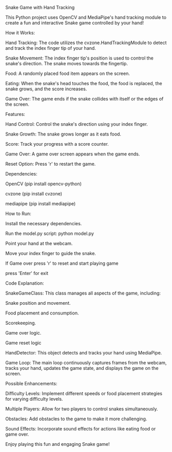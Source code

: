 Snake Game with Hand Tracking

This Python project uses OpenCV and MediaPipe's hand tracking module to create a fun and interactive Snake game controlled by your hand!

How it Works:

Hand Tracking: The code utilizes the cvzone.HandTrackingModule to detect and track the index finger tip of your hand.

Snake Movement: The index finger tip's position is used to control the snake's direction. The snake moves towards the fingertip.

Food: A randomly placed food item appears on the screen.

Eating: When the snake's head touches the food, the food is replaced, the snake grows, and the score increases.

Game Over: The game ends if the snake collides with itself or the edges of the screen.

Features:

Hand Control: Control the snake's direction using your index finger.

Snake Growth: The snake grows longer as it eats food.

Score: Track your progress with a score counter.

Game Over: A game over screen appears when the game ends.

Reset Option: Press 'r' to restart the game.

Dependencies:

OpenCV (pip install opencv-python)

cvzone (pip install cvzone)

mediapipe (pip install mediapipe)

How to Run:

Install the necessary dependencies.

Run the model.py script: python model.py

Point your hand at the webcam.

Move your index finger to guide the snake.

If Game over press 'r' to reset and start playing game

press 'Enter' for exit 

Code Explanation:

SnakeGameClass: This class manages all aspects of the game, including:

Snake position and movement.

Food placement and consumption.

Scorekeeping.

Game over logic.

Game reset logic

HandDetector: This object detects and tracks your hand using MediaPipe.

Game Loop: The main loop continuously captures frames from the webcam, tracks your hand, updates the game state, and displays the game on the screen.

Possible Enhancements:

Difficulty Levels: Implement different speeds or food placement strategies for varying difficulty levels.

Multiple Players: Allow for two players to control snakes simultaneously.

Obstacles: Add obstacles to the game to make it more challenging.

Sound Effects: Incorporate sound effects for actions like eating food or game over.

Enjoy playing this fun and engaging Snake game!